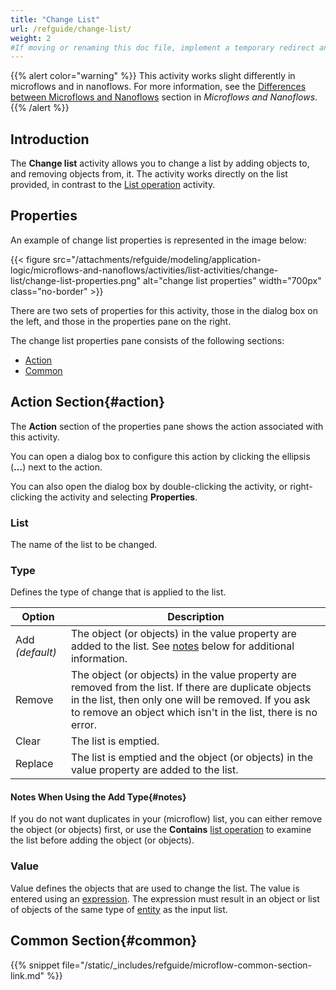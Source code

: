 ```yaml
---
title: "Change List"
url: /refguide/change-list/
weight: 2
#If moving or renaming this doc file, implement a temporary redirect and let the respective team know they should update the URL in the product. See Mapping to Products for more details.
---
```


{{% alert color="warning" %}}
This activity works slight differently in microflows and in nanoflows. For more information, see the 
[Differences between Microflows and Nanoflows](/refguide/microflows-and-nanoflows/#list-changes-in-sub-nanoflows) section in *Microflows and Nanoflows*. {{% /alert %}}

## Introduction

The **Change list** activity allows you to change a list by adding objects to, and removing objects from, it. The activity works directly on the list provided, in contrast to the [List operation](/refguide/list-operation/) activity.

## Properties

An example of change list properties is represented in the image below:

{{< figure src="/attachments/refguide/modeling/application-logic/microflows-and-nanoflows/activities/list-activities/change-list/change-list-properties.png" alt="change list properties" width="700px" class="no-border" >}}

There are two sets of properties for this activity, those in the dialog box on the left, and those in the properties pane on the right.

The change list properties pane consists of the following sections:

* [Action](#action)
* [Common](#common)

## Action Section{#action}

The **Action** section of the properties pane shows the action associated with this activity.

You can open a dialog box to configure this action by clicking the ellipsis (**…**) next to the action.

You can also open the dialog box by double-clicking the activity, or right-clicking the activity and selecting **Properties**.

### List

The name of the list to be changed.

### Type

Defines the type of change that is applied to the list.

| Option | Description |
| --- | --- |
| Add *(default)* | The object (or objects) in the value property are added to the list. See [notes](#notes) below for additional information. |
| Remove | The object (or objects) in the value property are removed from the list. If there are duplicate objects in the list, then only one will be removed. If you ask to remove an object which isn't in the list, there is no error. |
| Clear | The list is emptied. |
| Replace | The list is emptied and the object (or objects) in the value property are added to the list. |

#### Notes When Using the Add Type{#notes}

If you do not want duplicates in your (microflow) list, you can either remove the object (or objects) first, or use the **Contains** [list operation](/refguide/list-operation/) to examine the list before adding the object (or objects).

### Value

Value defines the objects that are used to change the list. The value is entered using an [expression](/refguide/expressions/). The expression must result in an object or list of objects of the same type of [entity](/refguide/entities/) as the input list.

## Common Section{#common}

{{% snippet file="/static/_includes/refguide/microflow-common-section-link.md" %}}
